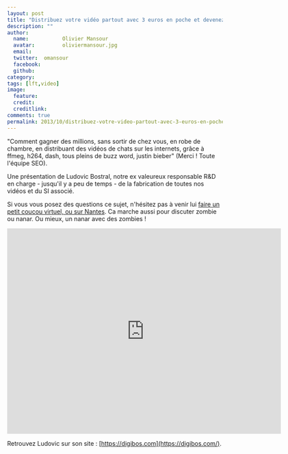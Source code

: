 ```yaml
---
layout: post
title: "Distribuez votre vidéo partout avec 3 euros en poche et devenez millionaire. Ou presque."
description: ""
author:
  name:           Olivier Mansour
  avatar:         oliviermansour.jpg
  email:          
  twitter:  omansour      
  facebook:       
  github:    
category: 
tags: [lft,video]
image:
  feature: 
  credit: 
  creditlink: 
comments: true  
permalink: 2013/10/distribuez-votre-video-partout-avec-3-euros-en-poche-et-devenez-millionaire-ou-presque.html
---
```


"Comment gagner des millions, sans sortir de chez vous, en robe de chambre, en distribuant des vidéos de chats sur les internets, grâce à ffmeg, h264, dash, tous pleins de buzz word, justin bieber" (Merci ! Toute l'équipe SEO).

Une présentation de Ludovic Bostral, notre ex valeureux responsable R&D en charge - jusqu'il y a peu de temps - de la fabrication de toutes nos vidéos et du SI associé.

Si vous vous posez des questions ce sujet, n'hésitez pas à venir lui [faire un petit coucou virtuel, ou sur Nantes](https://digibos.com/). Ca marche aussi pour discuter zombie ou nanar. Ou mieux, un nanar avec des zombies !



<iframe allowfullscreen="" frameborder="0" height="480" src="https://www.youtube.com/embed/uGTF44yjoPg?wmode=transparent&feature=oembed" width="640"></iframe>

Retrouvez Ludovic sur son site : [https://digibos.com](https://digibos.com/).



